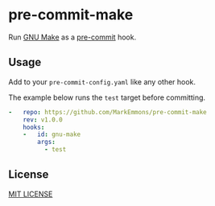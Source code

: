 # pre-commit-make

Run [GNU Make](https://www.gnu.org/software/make/) as a [pre-commit](https://pre-commit.com/) hook.

## Usage

Add to your `pre-commit-config.yaml` like any other hook.

The example below runs the `test` target before committing.

```yaml
-   repo: https://github.com/MarkEmmons/pre-commit-make
    rev: v1.0.0
    hooks:
    -   id: gnu-make
        args:
          - test
```

## License

[MIT LICENSE](LICENSE)
